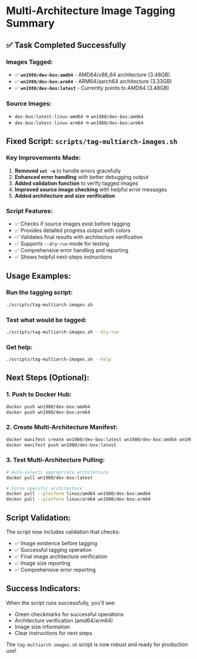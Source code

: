 # Multi-Architecture Image Tagging Summary

## ✅ Task Completed Successfully

### Images Tagged:
- ✅ **`wn1980/dev-box:amd64`** - AMD64/x86_64 architecture (3.48GB)
- ✅ **`wn1980/dev-box:arm64`** - ARM64/aarch64 architecture (3.33GB)  
- ✅ **`wn1980/dev-box:latest`** - Currently points to AMD64 (3.48GB)

### Source Images:
- `dev-box:latest-linux-amd64` → `wn1980/dev-box:amd64`
- `dev-box:latest-linux-arm64` → `wn1980/dev-box:arm64`

## Fixed Script: `scripts/tag-multiarch-images.sh`

### Key Improvements Made:
1. **Removed `set -e`** to handle errors gracefully
2. **Enhanced error handling** with better debugging output
3. **Added validation function** to verify tagged images
4. **Improved source image checking** with helpful error messages
5. **Added architecture and size verification**

### Script Features:
- ✅ Checks if source images exist before tagging
- ✅ Provides detailed progress output with colors
- ✅ Validates final results with architecture verification
- ✅ Supports `--dry-run` mode for testing
- ✅ Comprehensive error handling and reporting
- ✅ Shows helpful next-steps instructions

## Usage Examples:

### Run the tagging script:
```bash
./scripts/tag-multiarch-images.sh
```

### Test what would be tagged:
```bash
./scripts/tag-multiarch-images.sh --dry-run
```

### Get help:
```bash
./scripts/tag-multiarch-images.sh --help
```

## Next Steps (Optional):

### 1. Push to Docker Hub:
```bash
docker push wn1980/dev-box:amd64
docker push wn1980/dev-box:arm64
```

### 2. Create Multi-Architecture Manifest:
```bash
docker manifest create wn1980/dev-box:latest wn1980/dev-box:amd64 wn1980/dev-box:arm64
docker manifest push wn1980/dev-box:latest
```

### 3. Test Multi-Architecture Pulling:
```bash
# Auto-selects appropriate architecture
docker pull wn1980/dev-box:latest

# Force specific architecture  
docker pull --platform linux/amd64 wn1980/dev-box:amd64
docker pull --platform linux/arm64 wn1980/dev-box:arm64
```

## Script Validation:

The script now includes validation that checks:
- ✅ Image existence before tagging
- ✅ Successful tagging operation
- ✅ Final image architecture verification
- ✅ Image size reporting
- ✅ Comprehensive error reporting

## Success Indicators:

When the script runs successfully, you'll see:
- Green checkmarks for successful operations
- Architecture verification (amd64/arm64)
- Image size information
- Clear instructions for next steps

The `tag-multiarch-images.sh` script is now robust and ready for production use!

